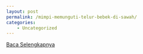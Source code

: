 ```yaml
---
layout: post
permalink: /mimpi-memunguti-telur-bebek-di-sawah/
categories:
    - Uncategorized
---
```


[Baca Selengkapnya](/04)